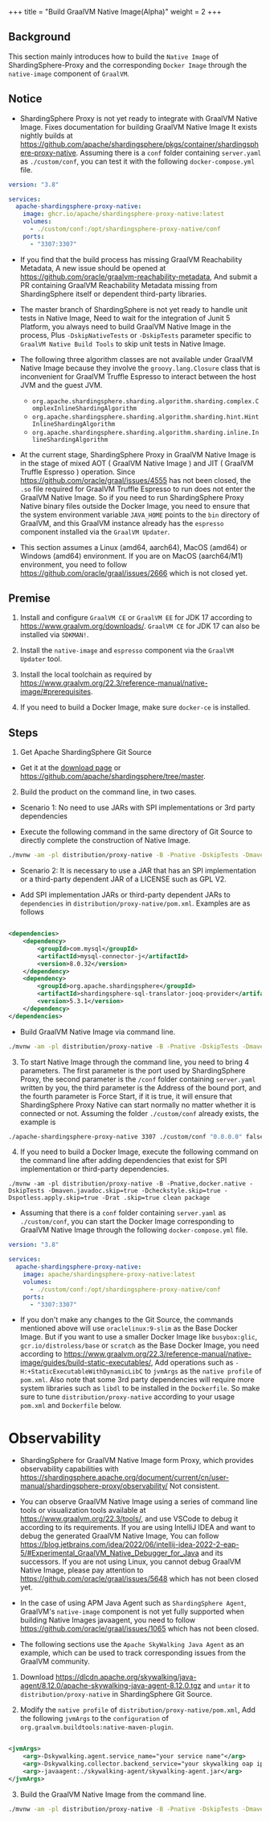 +++
title = "Build GraalVM Native Image(Alpha)"
weight = 2
+++

## Background

This section mainly introduces how to build the `Native Image` of ShardingSphere-Proxy and the
corresponding `Docker Image` through the `native-image` component of `GraalVM`.

## Notice

- ShardingSphere Proxy is not yet ready to integrate with GraalVM Native Image.
  Fixes documentation for building GraalVM Native Image It exists nightly builds
  at https://github.com/apache/shardingsphere/pkgs/container/shardingsphere-proxy-native.
  Assuming there is a `conf` folder containing `server.yaml` as `./custom/conf`, you can test it with the
  following `docker-compose.yml` file.

````yaml
version: "3.8"

services:
  apache-shardingsphere-proxy-native:
    image: ghcr.io/apache/shardingsphere-proxy-native:latest
    volumes:
      - ./custom/conf:/opt/shardingsphere-proxy-native/conf
    ports:
      - "3307:3307"
````

- If you find that the build process has missing GraalVM Reachability Metadata,
  A new issue should be opened at https://github.com/oracle/graalvm-reachability-metadata,
  And submit a PR containing GraalVM Reachability Metadata missing from ShardingSphere itself or dependent third-party
  libraries.

- The master branch of ShardingSphere is not yet ready to handle unit tests in Native Image,
  Need to wait for the integration of Junit 5 Platform, you always need to build GraalVM Native Image in the process,
  Plus `-DskipNativeTests` or `-DskipTests` parameter specific to `GraalVM Native Build Tools` to skip unit tests in
  Native Image.

- The following three algorithm classes are not available under GraalVM Native Image because they involve
  the `groovy.lang.Closure` class that is inconvenient for GraalVM Truffle Espresso to interact between the host JVM and
  the guest JVM.
    - `org.apache.shardingsphere.sharding.algorithm.sharding.complex.ComplexInlineShardingAlgorithm`
    - `org.apache.shardingsphere.sharding.algorithm.sharding.hint.HintInlineShardingAlgorithm`
    - `org.apache.shardingsphere.sharding.algorithm.sharding.inline.InlineShardingAlgorithm`

- At the current stage, ShardingSphere Proxy in GraalVM Native Image is in the stage of mixed AOT ( GraalVM
  Native Image ) and JIT ( GraalVM Truffle Espresso ) operation. Since https://github.com/oracle/graal/issues/4555 has
  not been closed, the `.so` file required for GraalVM Truffle Espresso to run does not enter the GraalVM Native Image.
  So if you need to run ShardingSphere Proxy Native binary files outside the Docker Image, you need to ensure
  that the system environment variable `JAVA_HOME` points to the `bin` directory of GraalVM, and this
  GraalVM instance already has the `espresso` component installed via the `GraalVM Updater`.

- This section assumes a Linux (amd64, aarch64), MacOS (amd64) or Windows (amd64) environment.
  If you are on MacOS (aarch64/M1) environment, you need to follow https://github.com/oracle/graal/issues/2666 which is
  not closed yet.

## Premise

1. Install and configure `GraalVM CE` or `GraalVM EE` for JDK 17 according to https://www.graalvm.org/downloads/.
   `GraalVM CE` for JDK 17 can also be installed via `SDKMAN!`.

2. Install the `native-image` and `espresso` component via the `GraalVM Updater` tool.

3. Install the local toolchain as required by https://www.graalvm.org/22.3/reference-manual/native-image/#prerequisites.

4. If you need to build a Docker Image, make sure `docker-ce` is installed.

## Steps

1. Get Apache ShardingSphere Git Source

- Get it at the [download page](https://shardingsphere.apache.org/document/current/en/downloads/)
  or https://github.com/apache/shardingsphere/tree/master.

2. Build the product on the command line, in two cases.

- Scenario 1: No need to use JARs with SPI implementations or 3rd party dependencies

- Execute the following command in the same directory of Git Source to directly complete the construction of Native
  Image.

```bash
./mvnw -am -pl distribution/proxy-native -B -Pnative -DskipTests -Dmaven.javadoc.skip=true -Dcheckstyle.skip=true -Dspotless.apply.skip=true -Drat.skip=true clean package
```

- Scenario 2: It is necessary to use a JAR that has an SPI implementation or a third-party dependent JAR of a LICENSE
  such as GPL V2.

- Add SPI implementation JARs or third-party dependent JARs to `dependencies`
  in `distribution/proxy-native/pom.xml`. Examples are as follows

```xml

<dependencies>
    <dependency>
        <groupId>com.mysql</groupId>
        <artifactId>mysql-connector-j</artifactId>
        <version>8.0.32</version>
    </dependency>
    <dependency>
        <groupId>org.apache.shardingsphere</groupId>
        <artifactId>shardingsphere-sql-translator-jooq-provider</artifactId>
        <version>5.3.1</version>
    </dependency>
</dependencies>
```

- Build GraalVM Native Image via command line.

```bash
./mvnw -am -pl distribution/proxy-native -B -Pnative -DskipTests -Dmaven.javadoc.skip=true -Dcheckstyle.skip=true -Dspotless.apply.skip=true -Drat.skip=true clean package
```

3. To start Native Image through the command line, you need to bring 4 parameters.
   The first parameter is the port used by ShardingSphere Proxy, the second parameter is the `/conf` folder
   containing `server.yaml` written by you, the third parameter is the Address of the bound port, and the fourth parameter is
   Force Start, if it is true, it will ensure that ShardingSphere Proxy Native can start normally no matter whether it
   is connected or not.
   Assuming the folder `./custom/conf` already exists, the example is

```bash
./apache-shardingsphere-proxy-native 3307 ./custom/conf "0.0.0.0" false
````

4. If you need to build a Docker Image, execute the following command on the command line after adding dependencies that
   exist for SPI implementation or third-party dependencies.

```shell
./mvnw -am -pl distribution/proxy-native -B -Pnative,docker.native -DskipTests -Dmaven.javadoc.skip=true -Dcheckstyle.skip=true -Dspotless.apply.skip=true -Drat .skip=true clean package
```

- Assuming that there is a `conf` folder containing `server.yaml` as `./custom/conf`, you can start the Docker Image
  corresponding to GraalVM Native Image through the following `docker-compose.yml` file.

```yaml
version: "3.8"

services:
  apache-shardingsphere-proxy-native:
    image: apache/shardingsphere-proxy-native:latest
    volumes:
      - ./custom/conf:/opt/shardingsphere-proxy-native/conf
    ports:
      - "3307:3307"
```

- If you don't make any changes to the Git Source, the commands mentioned above will use `oraclelinux:9-slim` as the
  Base Docker Image.
  But if you want to use a smaller Docker Image like `busybox:glic`, `gcr.io/distroless/base` or `scratch` as the Base
  Docker Image, you need according
  to https://www.graalvm.org/22.3/reference-manual/native-image/guides/build-static-executables/,
  Add operations such as `-H:+StaticExecutableWithDynamicLibC` to `jvmArgs` as the `native profile` of `pom.xml`.
  Also note that some 3rd party dependencies will require more system libraries such as `libdl` to be installed in
  the `Dockerfile`.
  So make sure to tune `distribution/proxy-native` according to your usage
  `pom.xml` and `Dockerfile` below.

# Observability

- ShardingSphere for GraalVM Native Image form Proxy, which provides observability capabilities
  with https://shardingsphere.apache.org/document/current/cn/user-manual/shardingsphere-proxy/observability/
  Not consistent.

- You can observe GraalVM Native Image using a series of command line tools or visualization tools available
  at https://www.graalvm.org/22.3/tools/, and use VSCode to debug it according to its requirements.
  If you are using IntelliJ IDEA and want to debug the generated GraalVM Native Image, You can
  follow https://blog.jetbrains.com/idea/2022/06/intellij-idea-2022-2-eap-5/#Experimental_GraalVM_Native_Debugger_for_Java
  and its successors. If you are not using Linux, you cannot debug GraalVM Native Image, please pay attention
  to https://github.com/oracle/graal/issues/5648 which has not been closed yet.

- In the case of using APM Java Agent such as `ShardingSphere Agent`,
  GraalVM's `native-image` component is not yet fully supported when building Native Images
  javaagent, you need to follow https://github.com/oracle/graal/issues/1065 which has not been closed.

- The following sections use the `Apache SkyWalking Java Agent` as an example, which can be used to track corresponding
  issues from the GraalVM community.

1. Download https://dlcdn.apache.org/skywalking/java-agent/8.12.0/apache-skywalking-java-agent-8.12.0.tgz and `untar` it
   to `distribution/proxy-native` in ShardingSphere Git Source.

2. Modify the `native profile` of `distribution/proxy-native/pom.xml`,
   Add the following `jvmArgs` to the `configuration` of `org.graalvm.buildtools:native-maven-plugin`.

```xml

<jvmArgs>
    <arg>-Dskywalking.agent.service_name="your service name"</arg>
    <arg>-Dskywalking.collector.backend_service="your skywalking oap ip and port"</arg>
    <arg>-javaagent:./skywalking-agent/skywalking-agent.jar</arg>
</jvmArgs>
```

3. Build the GraalVM Native Image from the command line.

```bash
./mvnw -am -pl distribution/proxy-native -B -Pnative -DskipTests -Dmaven.javadoc.skip=true -Dcheckstyle.skip=true -Dspotless.apply.skip=true -Drat.skip =true clean package
```